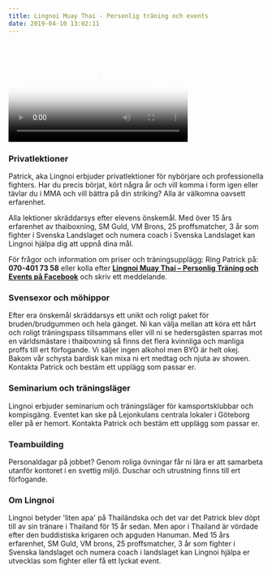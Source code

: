 ```yaml
---
title: Lingnoi Muay Thai - Personlig träning och events
date: 2019-04-10 13:02:11
---
```


<video id="lingnoiVideo" width="70%" controls style="margin-top: 20px;" poster="index/poster2.png">
  <source src="index/video3.mp4" type="video/mp4">
</video>

### Privatlektioner
Patrick, aka Lingnoi erbjuder privatlektioner för nybörjare och professionella fighters. Har du precis börjat, kört några år och vill komma i form igen eller tävlar du i MMA och vill bättra på din striking? Alla är välkomna oavsett erfarenhet.

Alla lektioner skräddarsys efter elevens önskemål. Med över 15 års erfarenhet av thaiboxning, SM Guld, VM Brons, 25 proffsmatcher, 3 år som fighter i Svenska Landslaget och numera coach i Svenska Landslaget kan Lingnoi hjälpa dig att uppnå dina mål.

För frågor och information om priser och träningsupplägg: Ring Patrick på: **070-401 73 58** eller kolla efter **[Lingnoi Muay Thai – Personlig Träning och Events på Facebook](https://www.facebook.com/lingnoipromotions)** och skriv ett meddelande.

### Svensexor och möhippor
Efter era önskemål skräddarsys ett unikt och roligt paket för bruden/brudgummen och hela gänget. Ni kan välja mellan att köra ett hårt och roligt träningspass tillsammans eller vill ni se hedersgästen sparras mot en världsmästare i thaiboxning så finns det flera kvinnliga och manliga proffs till ert förfogande. Vi säljer ingen alkohol men BYO är helt okej. Bakom vår schysta bardisk kan mixa ni ert medtag och njuta av showen. Kontakta Patrick och bestäm ett upplägg som passar er.

### Seminarium och träningsläger
Lingnoi erbjuder seminarium och träningsläger för kamsportsklubbar och kompisgäng. Eventet kan ske på Lejonkulans centrala lokaler i Göteborg eller på er hemort. Kontakta Patrick och bestäm ett upplägg som passar er.

### Teambuilding
Personaldagar på jobbet? Genom roliga övningar får ni lära er att samarbeta utanför kontoret i en svettig miljö. Duschar och utrustning finns till ert förfogande.

### Om Lingnoi
Lingnoi betyder 'liten apa' på Thailändska och det var det Patrick blev döpt till av sin tränare i Thailand för 15 år sedan. Men apor i Thailand är vördade efter den buddistiska krigaren och apguden Hanuman. Med 15 års erfarenhet, SM Guld, VM brons, 25 proffsmatcher, 3 år som fighter i Svenska landslaget och numera coach i landslaget kan Lingnoi hjälpa er utvecklas som fighter eller få ett lyckat event.